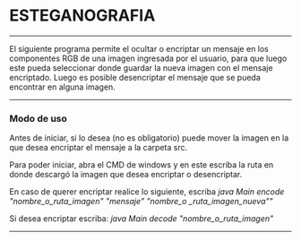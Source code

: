# ESTEGANOGRAFIA
***
El siguiente programa permite el ocultar o encriptar un 
mensaje en los componentes RGB de una imagen 
ingresada por el usuario, para que luego este pueda 
seleccionar donde guardar la nueva imagen con el mensaje 
encriptado.
Luego es posible desencriptar el mensaje que se pueda 
encontrar en alguna imagen.
***
### Modo de uso
Antes de iniciar, si lo desea (no es obligatorio) 
puede mover la imagen en la que desea encriptar el mensaje
a la carpeta src.

Para poder iniciar, abra el CMD de windows y en este escriba
la ruta en donde descargó la imagen que desea encriptar o 
desencriptar. 

En caso de querer encriptar realice lo siguiente, escriba
*java Main encode "nombre_o_ruta_imagen" "mensaje" "nombre_o
_ruta_imagen_nueva""*

Si desea encriptar escriba: *java Main decode "nombre_o_ruta_imagen"*
***


